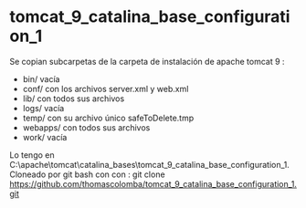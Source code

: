 # tomcat_9_catalina_base_configuration_1

Se copian subcarpetas de la carpeta de instalación de apache tomcat 9 :
- bin/ vacía
- conf/ con los archivos server.xml y web.xml
- lib/ con todos sus archivos
- logs/ vacía
- temp/ con su archivo único safeToDelete.tmp
- webapps/ con todos sus archivos
- work/ vacía

Lo tengo en C:\apache\tomcat\catalina_bases\tomcat_9_catalina_base_configuration_1.
Cloneado por git bash con con : git clone https://github.com/thomascolomba/tomcat_9_catalina_base_configuration_1.git
